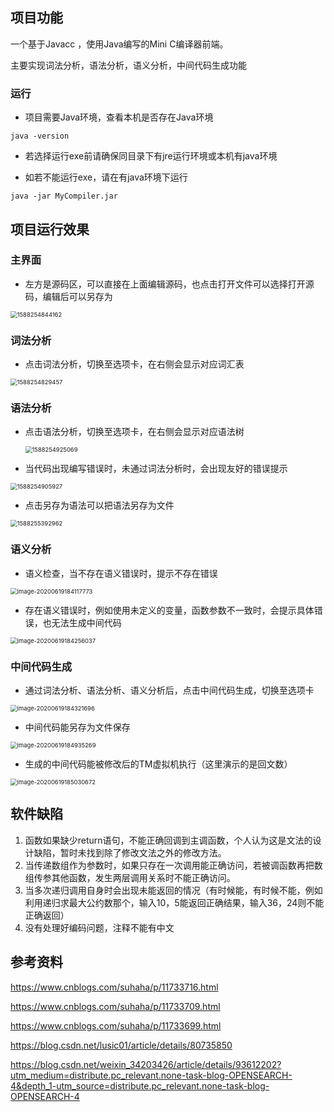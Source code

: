 ## 项目功能

一个基于Javacc ，使用Java编写的Mini C编译器前端。

主要实现词法分析，语法分析，语义分析，中间代码生成功能

### 运行

- 项目需要Java环境，查看本机是否存在Java环境

```
java -version
```

* 若选择运行exe前请确保同目录下有jre运行环境或本机有java环境

- 如若不能运行exe，请在有java环境下运行

```
java -jar MyCompiler.jar
```

## 项目运行效果

### 主界面

- 左方是源码区，可以直接在上面编辑源码，也点击打开文件可以选择打开源码，编辑后可以另存为

<img src="https://gitee.com/chen_jian_hang/pic/raw/master/image/1588253984945.png" alt="1588254844162" style="zoom:67%;" />

### 词法分析

- 点击词法分析，切换至选项卡，在右侧会显示对应词汇表

<img src="https://gitee.com/chen_jian_hang/pic/raw/master/image/1588254829457.png" alt="1588254829457" style="zoom:67%;" />

### 语法分析

- 点击语法分析，切换至选项卡，在右侧会显示对应语法树

  <img src="https://gitee.com/chen_jian_hang/pic/raw/master/image/1588254925069.png" alt="1588254925069" style="zoom:67%;" />

- 当代码出现编写错误时，未通过词法分析时，会出现友好的错误提示

<img src="https://gitee.com/chen_jian_hang/pic/raw/master/image/1588254905927.png" alt="1588254905927" style="zoom:67%;" />

- 点击另存为语法可以把语法另存为文件

<img src="https://gitee.com/chen_jian_hang/pic/raw/master/image/1588255392962.png" alt="1588255392962" style="zoom:67%;" />

### 语义分析

- 语义检查，当不存在语义错误时，提示不存在错误

<img src="https://gitee.com/chen_jian_hang/pic/raw/master/image/image-20200619184117773.png" alt="image-20200619184117773" style="zoom:67%;" />

- 存在语义错误时，例如使用未定义的变量，函数参数不一致时，会提示具体错误，也无法生成中间代码

<img src="https://gitee.com/chen_jian_hang/pic/raw/master/image/image-20200619184256037.png" alt="image-20200619184256037" style="zoom:67%;" />

### 中间代码生成

- 通过词法分析、语法分析、语义分析后，点击中间代码生成，切换至选项卡

<img src="https://gitee.com/chen_jian_hang/pic/raw/master/image/image-20200619184321696.png" alt="image-20200619184321696" style="zoom:67%;" />

- 中间代码能另存为文件保存

<img src="https://gitee.com/chen_jian_hang/pic/raw/master/image/image-20200619184935269.png" alt="image-20200619184935269" style="zoom:67%;" />

- 生成的中间代码能被修改后的TM虚拟机执行（这里演示的是回文数）

<img src="https://gitee.com/chen_jian_hang/pic/raw/master/image/image-20200619185030672.png" alt="image-20200619185030672" style="zoom:67%;" />

## 软件缺陷

1. 函数如果缺少return语句，不能正确回调到主调函数，个人认为这是文法的设计缺陷，暂时未找到除了修改文法之外的修改方法。
2. 当传递数组作为参数时，如果只存在一次调用能正确访问，若被调函数再把数组传参其他函数，发生两层调用关系时不能正确访问。
3. 当多次递归调用自身时会出现未能返回的情况（有时候能，有时候不能，例如利用递归求最大公约数那个，输入10，5能返回正确结果，输入36，24则不能正确返回）
4. 没有处理好编码问题，注释不能有中文

## 参考资料

https://www.cnblogs.com/suhaha/p/11733716.html

https://www.cnblogs.com/suhaha/p/11733709.html

https://www.cnblogs.com/suhaha/p/11733699.html

https://blog.csdn.net/lusic01/article/details/80735850

https://blog.csdn.net/weixin_34203426/article/details/93612202?utm_medium=distribute.pc_relevant.none-task-blog-OPENSEARCH-4&depth_1-utm_source=distribute.pc_relevant.none-task-blog-OPENSEARCH-4 

